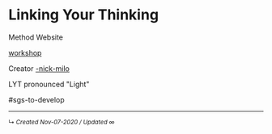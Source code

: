 # Linking Your Thinking
Method
Website

[workshop](https://www.linkingyourthinking.com/)

Creator [-nick-milo](../../zk-public/-nick-milo.md)

LYT pronounced "Light"

#sgs-to-develop 

------------------------
<small>↳ <i>Created Nov-07-2020 / Updated ∞ </i></small>